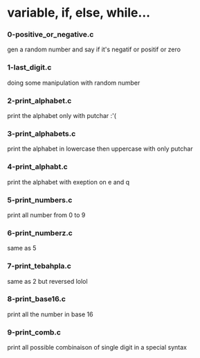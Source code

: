 # variable, if, else, while...

### 0-positive_or_negative.c
gen a random number and say if it's negatif or positif or zero

### 1-last_digit.c
doing some manipulation with random number

### 2-print_alphabet.c
print the alphabet only with putchar :'(

### 3-print_alphabets.c 
print the alphabet in lowercase then uppercase with only putchar

### 4-print_alphabt.c
print the alphabet with exeption on e and q

### 5-print_numbers.c 
print all number from 0 to 9

### 6-print_numberz.c 
same as 5

### 7-print_tebahpla.c 
same as 2 but reversed lolol

### 8-print_base16.c 
print all the number in base 16

### 9-print_comb.c 
print all possible combinaison of single digit in a special syntax
